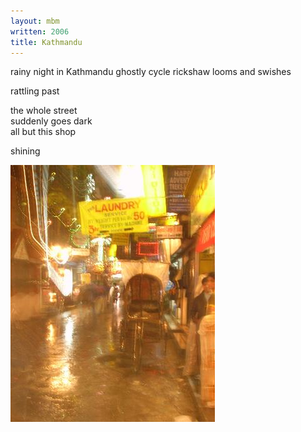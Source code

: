 ```yaml
---
layout: mbm
written: 2006
title: Kathmandu
---
```


<div class="poem">
rainy night in Kathmandu  
ghostly cycle rickshaw  
looms and swishes
 
rattling past
 
the whole street  
suddenly goes dark  
all but this shop
 
shining
</div>

!["Kathmandu"](/assets/images/pilg1/kathmandu.jpg "Kathmandu")

